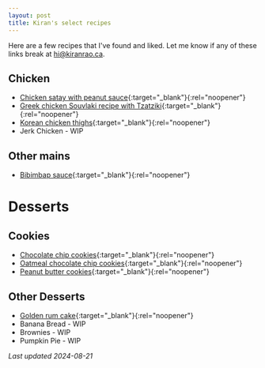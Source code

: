 ```yaml
---
layout: post
title: Kiran's select recipes
---
```


Here are a few recipes that I've found and liked. Let me know if any of these links break at [hi@kiranrao.ca](mailto:hi@kiranrao.ca).

## Chicken

- [Chicken satay with peanut sauce](https://damndelicious.net/wprm_print/chicken-satay-with-peanut-sauce-2/){:target="\_blank"}{:rel="noopener"}
- [Greek chicken Souvlaki recipe with Tzatziki](https://www.themediterraneandish.com/greek-chicken-souvlaki-recipe-tzatziki/print/14578/){:target="\_blank"}{:rel="noopener"}
- [Korean chicken thighs](https://www.foxandbriar.com/wprm_print/korean-chicken-thighs){:target="\_blank"}{:rel="noopener"}
- Jerk Chicken - WIP

## Other mains

- [Bibimbap sauce](https://www.cookwell.com/recipe/bibimbap){:target="\_blank"}{:rel="noopener"}

# Desserts

## Cookies

- [Chocolate chip cookies](https://stories.hilton.com/food-beverage/static-doubletree-reveals-cookie-recipe){:target="\_blank"}{:rel="noopener"}
- [Oatmeal chocolate chip cookies](https://www.quakeroats.com/cooking-and-recipes/quakers-best-oatmeal-cookies){:target="\_blank"}{:rel="noopener"}
- [Peanut butter cookies](https://www.cookingforengineers.com/recipe/58/Peanut-Butter-Cookies/trn){:target="\_blank"}{:rel="noopener"}

## Other Desserts

- [Golden rum cake](https://www.allrecipes.com/recipe/17456/golden-rum-cake/#mm-recipes-structured-ingredients__heading_1-0){:target="\_blank"}{:rel="noopener"}
- Banana Bread - WIP
- Brownies - WIP
- Pumpkin Pie - WIP

_Last updated 2024-08-21_

